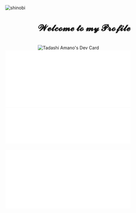 ![shinobi](https://user-images.githubusercontent.com/92864027/159448369-d46942c3-bff3-40b5-b8c5-f512ff08989c.jpg)
<div>
<h1 align="center">𝓦𝓮𝓵𝓬𝓸𝓶𝓮 𝓽𝓸 𝓶𝔂 𝓟𝓻𝓸𝓯𝓲𝓵𝓮</h1>
<br>
<a href="https://app.daily.dev/Shinobi8894"><img src="https://api.daily.dev/devcards/cd5aaacc9d37450283741dcb3308ca57.png?r=cmu" width="400" align="right" alt="Tadashi Amano's Dev Card"/></a>
<img alt="" width="400" src="https://github.com/lowlighter/metrics/blob/examples/metrics.plugin.achievements.compact.svg" alt=""></img>
<br>
<img alt="" width="400" src="https://github.com/lowlighter/metrics/blob/examples/metrics.plugin.pagespeed.svg" alt=""></img>
<br>
<br>
<img alt="" width="400" src="https://github.com/lowlighter/metrics/blob/examples/metrics.classic.svg" alt=""></img>
</div>

